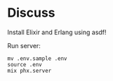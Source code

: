 # Discuss

Install Elixir and Erlang using asdf!

Run server:
```
mv .env.sample .env
source .env
mix phx.server
```